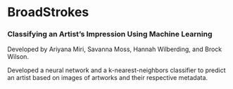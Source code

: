 # BroadStrokes
### Classifying an Artist’s Impression Using Machine Learning

Developed by Ariyana Miri, Savanna Moss, Hannah Wilberding, and Brock Wilson.

Developed a neural network and a k-nearest-neighbors classifier to predict an artist based on images of artworks and their respective metadata.

